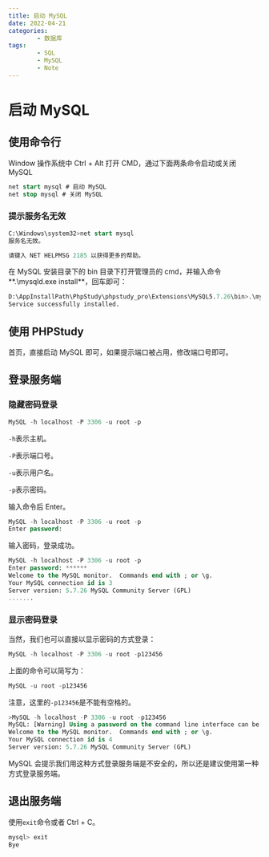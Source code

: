 ```yaml
---
title: 启动 MySQL
date: 2022-04-21
categories:
        - 数据库
tags:
        - SQL
        - MySQL
        - Note
---
```


# 启动 MySQL

## 使用命令行

Window 操作系统中 Ctrl + Alt 打开 CMD，通过下面两条命令启动或关闭 MySQL

```sql
net start mysql # 启动 MySQL
net stop mysql # 关闭 MySQL
```

### 提示服务名无效

```sql
C:\Windows\system32>net start mysql
服务名无效。

请键入 NET HELPMSG 2185 以获得更多的帮助。
```

在 MySQL 安装目录下的 bin 目录下打开管理员的 cmd，并输入命令**.\mysqld.exe install**，回车即可：

```sql
D:\AppInstallPath\PhpStudy\phpstudy_pro\Extensions\MySQL5.7.26\bin>.\mysqld.exe install
Service successfully installed.
```

## 使用 PHPStudy

首页，直接启动 MySQL 即可，如果提示端口被占用，修改端口号即可。

## 登录服务端

### 隐藏密码登录

```sql
MySQL -h localhost -P 3306 -u root -p
```

`-h`表示主机。

`-P`表示端口号。

`-u`表示用户名。

`-p`表示密码。

输入命令后 Enter。

```sql
MySQL -h localhost -P 3306 -u root -p
Enter password:
```

输入密码，登录成功。

```sql
MySQL -h localhost -P 3306 -u root -p
Enter password: ******
Welcome to the MySQL monitor.  Commands end with ; or \g.
Your MySQL connection id is 3
Server version: 5.7.26 MySQL Community Server (GPL)
.......
```

### 显示密码登录

当然，我们也可以直接以显示密码的方式登录：

```sql
MySQL -h localhost -P 3306 -u root -p123456
```

上面的命令可以简写为：

```sql
MySQL -u root -p123456
```

注意，这里的`-p123456`是不能有空格的。

```sql
>MySQL -h localhost -P 3306 -u root -p123456
MySQL: [Warning] Using a password on the command line interface can be insecure.
Welcome to the MySQL monitor.  Commands end with ; or \g.
Your MySQL connection id is 4
Server version: 5.7.26 MySQL Community Server (GPL)
```

MySQL 会提示我们用这种方式登录服务端是不安全的，所以还是建议使用第一种方式登录服务端。

## 退出服务端

使用`exit`命令或者 Ctrl + C。

```sql
mysql> exit
Bye
```
